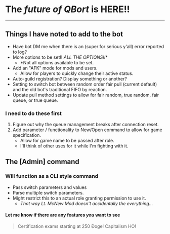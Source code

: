# The *future of QBort* is **HERE!!**

---------------------------------

## Things I have noted to add to the bot

- Have bot DM me when there is an (super for serious y'all) error reported to log?
- More options to be set!! *ALL THE OPTIONS!!*\*
  - *Not all options available to be set.
- Add an "AFK" mode for mods and users.
  - Allow for players to quickly change their active status.
- Auto-guild registration? Display something or another?
- Setting to switch bot between random order fair pull (current default) and the old bot's traditional FIFO by reaction.
- Update pull method settings to allow for fair random, true random, fair queue, or true queue.

### I need to do these first

1. Figure out why the queue management breaks after connection reset.
2. Add parameter / functionality to New/Open command to allow for game specification.
    - Allow for game name to be passed after role.
    - I'll think of other uses for it while I'm fighting with it.

## The **[Admin]** command

### Will function as a CLI style command

- Pass switch parameters and values
- Parse multiple switch parameters.
- Might restrict this to an actual role granting permission to use it.
  - *That way Lt. McNew Mod doesn't accidentally the everything...*

#### Let me know if there are any features *you* want to see

> Certification exams starting at 250 Đoge! Capitalism HO!

